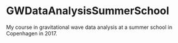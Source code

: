 # GWDataAnalysisSummerSchool
My course in gravitational wave data analysis at a summer school in Copenhagen in 2017.
